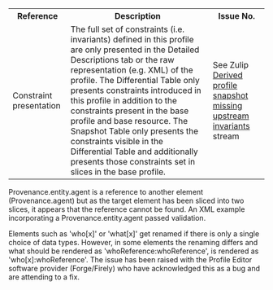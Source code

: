 <table class="list" width="100%">
<tbody>
  <tr>
    <th>Reference</th>
    <th>Description</th>
    <th>Issue No.</th>
  </tr>
  <tr>
        <td>Constraint presentation</td>
        <td>The full set of constraints (i.e. invariants) defined in this profile are only presented in the Detailed Descriptions tab or the raw representation (e.g. XML) of the profile. The Differential Table only presents constraints introduced in this profile in addition to the constraints present in the base profile and base resource. The Snapshot Table only presents the constraints visible in the Differential Table and additionally presents those constraints set in slices in the base profile.</td>
        <td>See Zulip <a href="https://chat.fhir.org/#narrow/stream/179252-IG-creation/topic/Derived.20profile.20snapshot.20missing.20upstream.20invariants">Derived profile snapshot missing upstream invariants</a> stream</td>
  </tr>
 </tbody>
</table>


<p>Provenance.entity.agent is a reference to another element (Provenance.agent) but as the target element has been sliced into two slices, it appears that the reference cannot be found.
An XML example incorporating a Provenance.entity.agent passed validation.</p>

<p>Elements such as 'who[x]' or 'what[x]' get renamed if there is only a single choice of data types. However, in some elements the renaming differs and what should be rendered as 'whoReference:whoReference', is rendered as 'who[x]:whoReference'. The issue has been raised with the Profile Editor software provider (Forge/Firely) who have acknowledged this as a bug and are attending to a fix.</p>
